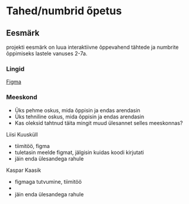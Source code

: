# Tahed/numbrid õpetus

## Eesmärk

projekti eesmärk on luua interaktiivne õppevahend tähtede ja numbrite õppimiseks lastele vanuses 2-7a.
 
### Lingid

<a href="https://www.figma.com/file/L2vy1hFZCgMqk5yYkjPlHi/T%C3%A4hed%2Fnumbrid?node-id=0%3A1">Figma</a>

### Meeskond

- Üks pehme oskus, mida õppisin ja endas arendasin
- Üks tehniline oskus, mida õppisin ja endas arendasin
- Kas oleksid tahtnud täita mingit muud ülesannet selles meeskonnas?


Liisi Kuusküll
* tiimitöö, figma
* tuletasin meelde figmat, jälgisin kuidas koodi kirjutati
* jäin enda ülesandega rahule

Kaspar Kaasik
* figmaga tutvumine, tiimitöö
* 
* jäin enda ülesandega rahule
